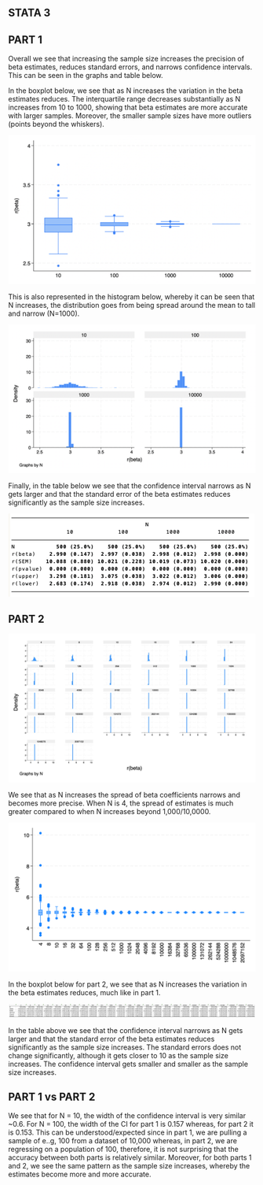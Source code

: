 ## STATA 3

## PART 1 
Overall we see that increasing the sample size increases the precision of beta estimates, reduces standard errors, and narrows confidence intervals. This can be seen in the graphs and table below.

In the boxplot below, we see that as N increases the variation in the beta estimates reduces. The interquartile range decreases substantially as N increases from 10 to 1000, showing that beta estimates are more accurate with larger samples. Moreover, the smaller sample sizes have more outliers (points beyond the whiskers).

 ![Boxplot](./box.png)


This is also represented in the histogram below, whereby it can be seen that N increases, the distribution goes from being spread around the mean to tall and narrow (N=1000).

 ![Histogram](./part_one.png)


Finally, in the table below we see that the confidence interval narrows as N gets larger and that the standard error of the beta estimates reduces significantly as the sample size increases.

 ![Table](./table_one.png)



## PART 2

 ![Histogramparttwo](./part2graph.jpg)

We see that as N increases the spread of beta coefficients narrows and becomes more precise. When N is 4, the spread of estimates is much greater compared to when N increases beyond 1,000/10,0000.


  ![Box](./boxpart2.png)

In the boxplot below for part 2, we see that as N increases the variation in the beta estimates reduces, much like in part 1. 

  
  ![tablepart2](./part2table.png)


In the table above we see that the confidence interval narrows as N gets larger and that the standard error of the beta estimates reduces significantly as the sample size increases. The standard errors does not change significantly, although it gets closer to 10 as the sample size increases. The confidence interval gets smaller and smaller as the sample size increases.

## PART 1 vs PART 2 

We see that for N = 10, the width of the confidence interval is very similar ~0.6. For N = 100, the width of the CI for part 1 is 0.157 whereas, for part 2 it is 0.153. This can be understood/expected since in part 1, we are pulling a sample of e..g, 100 from a dataset of 10,000 whereas, in part 2, we are regressing on a population of 100, therefore, it is not surprising that the accuracy between both parts is relatively similar. Moreover, for both parts 1 and 2, we see the same pattern as the sample size increases, whereby the estimates become more and more accurate.

